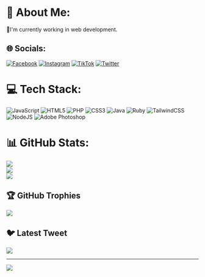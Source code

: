 # 💫 About Me:
🔭I'm currently working in web development.


## 🌐 Socials:
[![Facebook](https://img.shields.io/badge/Facebook-%231877F2.svg?logo=Facebook&logoColor=white)](https://facebook.com/https://facebook.com/kurnia48) [![Instagram](https://img.shields.io/badge/Instagram-%23E4405F.svg?logo=Instagram&logoColor=white)](https://instagram.com/https://instagram.com/imkrnsd) [![TikTok](https://img.shields.io/badge/TikTok-%23000000.svg?logo=TikTok&logoColor=white)](https://tiktok.com/@https://www.tiktok.com/imkrnsd) [![Twitter](https://img.shields.io/badge/Twitter-%231DA1F2.svg?logo=Twitter&logoColor=white)](https://twitter.com/https://twitter.com/imkrnsd) 

# 💻 Tech Stack:
![JavaScript](https://img.shields.io/badge/javascript-%23323330.svg?style=for-the-badge&logo=javascript&logoColor=%23F7DF1E) ![HTML5](https://img.shields.io/badge/html5-%23E34F26.svg?style=for-the-badge&logo=html5&logoColor=white) ![PHP](https://img.shields.io/badge/php-%23777BB4.svg?style=for-the-badge&logo=php&logoColor=white) ![CSS3](https://img.shields.io/badge/css3-%231572B6.svg?style=for-the-badge&logo=css3&logoColor=white) ![Java](https://img.shields.io/badge/java-%23ED8B00.svg?style=for-the-badge&logo=java&logoColor=white) ![Ruby](https://img.shields.io/badge/ruby-%23CC342D.svg?style=for-the-badge&logo=ruby&logoColor=white) ![TailwindCSS](https://img.shields.io/badge/tailwindcss-%2338B2AC.svg?style=for-the-badge&logo=tailwind-css&logoColor=white) ![NodeJS](https://img.shields.io/badge/node.js-6DA55F?style=for-the-badge&logo=node.js&logoColor=white) ![Adobe Photoshop](https://img.shields.io/badge/adobephotoshop-%2331A8FF.svg?style=for-the-badge&logo=adobephotoshop&logoColor=white)
# 📊 GitHub Stats:
![](https://github-readme-stats.vercel.app/api?username=imkrnsd&theme=merko&hide_border=false&include_all_commits=false&count_private=false)<br/>
![](https://github-readme-streak-stats.herokuapp.com/?user=imkrnsd&theme=merko&hide_border=false)<br/>
![](https://github-readme-stats.vercel.app/api/top-langs/?username=imkrnsd&theme=merko&hide_border=false&include_all_commits=false&count_private=false&layout=compact)

## 🏆 GitHub Trophies
![](https://github-profile-trophy.vercel.app/?username=imkrnsd&theme=juicyfresh&no-frame=false&no-bg=true&margin-w=4)

## 🐦 Latest Tweet
[![](https://gtce.itsvg.in/api?username=https://twitter.com/imkrnsd)](https://github.com/VishwaGauravIn/github-twitter-card-embed)

---
[![](https://visitcount.itsvg.in/api?id=imkrnsd&icon=0&color=0)](https://visitcount.itsvg.in)

  
<!-- Proudly created with GPRM ( https://gprm.itsvg.in ) -->
